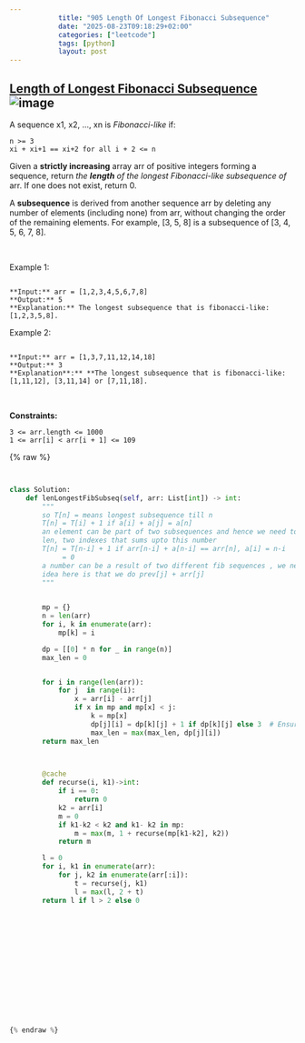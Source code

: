 ```yaml
---
            title: "905 Length Of Longest Fibonacci Subsequence"
            date: "2025-08-23T09:18:29+02:00"
            categories: ["leetcode"]
            tags: [python]
            layout: post
---
```

            
## [Length of Longest Fibonacci Subsequence](https://leetcode.com/problems/length-of-longest-fibonacci-subsequence) ![image](https://img.shields.io/badge/Difficulty-Medium-orange)

A sequence x1, x2, ..., xn is *Fibonacci-like* if:

	n >= 3
	xi + xi+1 == xi+2 for all i + 2 <= n

Given a **strictly increasing** array arr of positive integers forming a sequence, return *the **length** of the longest Fibonacci-like subsequence of* arr. If one does not exist, return 0.

A **subsequence** is derived from another sequence arr by deleting any number of elements (including none) from arr, without changing the order of the remaining elements. For example, [3, 5, 8] is a subsequence of [3, 4, 5, 6, 7, 8].

 

Example 1:

```

**Input:** arr = [1,2,3,4,5,6,7,8]
**Output:** 5
**Explanation:** The longest subsequence that is fibonacci-like: [1,2,3,5,8].
```

Example 2:

```

**Input:** arr = [1,3,7,11,12,14,18]
**Output:** 3
**Explanation**:** **The longest subsequence that is fibonacci-like: [1,11,12], [3,11,14] or [7,11,18].
```

 

**Constraints:**

	3 <= arr.length <= 1000
	1 <= arr[i] < arr[i + 1] <= 109

{% raw %}


```python


class Solution:
    def lenLongestFibSubseq(self, arr: List[int]) -> int:
        """
        so T[n] = means longest subsequence till n
        T[n] = T[i] + 1 if a[i] + a[j] = a[n] 
        an element can be part of two subsequences and hence we need to store both 
        len, two indexes that sums upto this number
        T[n] = T[n-i] + 1 if arr[n-i] + a[n-i] == arr[n], a[i] = n-i
             = 0
        a number can be a result of two different fib sequences , we need to take longer
        idea here is that we do prev[j] + arr[j] 
        """

        
        mp = {}
        n = len(arr)
        for i, k in enumerate(arr):
            mp[k] = i

        dp = [[0] * n for _ in range(n)]
        max_len = 0


        for i in range(len(arr)):
            for j  in range(i):
                x = arr[i] - arr[j]  
                if x in mp and mp[x] < j:  
                    k = mp[x]
                    dp[j][i] = dp[k][j] + 1 if dp[k][j] else 3  # Ensure length starts from 2
                    max_len = max(max_len, dp[j][i])
        return max_len

        

        @cache
        def recurse(i, k1)->int:
            if i == 0:
                return 0
            k2 = arr[i]
            m = 0
            if k1-k2 < k2 and k1- k2 in mp:
                m = max(m, 1 + recurse(mp[k1-k2], k2))
            return m

        l = 0
        for i, k1 in enumerate(arr):
            for j, k2 in enumerate(arr[:i]):
                t = recurse(j, k1) 
                l = max(l, 2 + t) 
        return l if l > 2 else 0
        
            


                    







        


{% endraw %}
```
